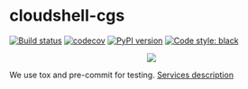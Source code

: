 # cloudshell-cgs

[![Build status](https://travis-ci.org/QualiSystems/cloudshell-cgs.svg?branch=dev)](https://travis-ci.org/QualiSystems/cloudshell-cgs)
[![codecov](https://codecov.io/gh/QualiSystems/cloudshell-cgs/branch/dev/graph/badge.svg)](https://codecov.io/gh/QualiSystems/cloudshell-cgs)
[![PyPI version](https://badge.fury.io/py/cloudshell-cgs.svg)](https://badge.fury.io/py/cloudshell-cgs)
[![Code style: black](https://img.shields.io/badge/code%20style-black-000000.svg)](https://github.com/python/black)

<p align="center">
<img src="https://github.com/QualiSystems/devguide_source/raw/master/logo.png"></img>
</p>

We use tox and pre-commit for testing. [Services description](https://github.com/QualiSystems/cloudshell-package-repo-template#description-of-services)